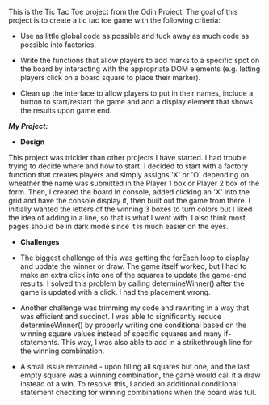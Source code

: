 This is the Tic Tac Toe project from the Odin Project. The goal of this project is to create a tic tac toe game with the following criteria:


* Use as little global code as possible and tuck away as much code as possible into factories.

* Write the functions that allow players to add marks to a specific spot on the board by interacting with the appropriate DOM elements (e.g. letting players click on a board square to place their marker).

* Clean up the interface to allow players to put in their names, include a button to start/restart the game and add a display element that shows the results upon game end.



***My Project:***

* **Design**

This project was trickier than other projects I have started. I had trouble trying to decide where and how to start. I decided to start with a factory function that creates players and simply assigns 'X' or 'O' depending on wheather the name was submitted in the Player 1 box or Player 2 box of the form. Then, I created the board in console, added clicking an 'X' into the grid and have the console display it, then built out the game from there. I initially wanted the letters of the winning 3 boxes to turn colors but I liked the idea of adding in a line, so that is what I went with. I also think most pages should be in dark mode since it is much easier on the eyes.

* **Challenges**

* The biggest challenge of this was getting the forEach loop to display and update the winner or draw. The game itself worked, but I had to make an extra click into one of the squares to update the game-end results. I solved this problem by calling determineWinner() after the game is updated with a click. I had the placement wrong.

* Another challenge was trimming my code and rewriting in a way that was efficient and succinct. I was able to significantly reduce determineWinner() by properly writing one conditional based on the winning square values instead of specific squares and many if-statements. This way, I was also able to add in a strikethrough line for the winning combination.

* A small issue remained -  upon filling all squares but one, and the last empty square was a winning combination, the game would call it a draw instead of a win. To resolve this, I added an additional conditional statement checking for winning combinations when the board was full.